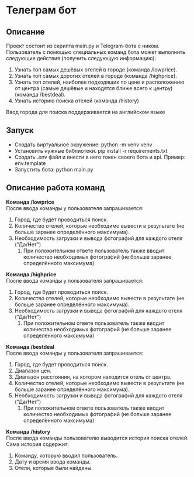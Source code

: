 # Телеграм бот


## Описание
Проект состоит из скрипта main.py и Telegram-бота с ником.
Пользователь с помощью специальных команд бота может выполнить следующие
действия (получить следующую информацию):
1. Узнать топ самых дешёвых отелей в городе (команда /lowprice).
2. Узнать топ самых дорогих отелей в городе (команда /highprice).
3. Узнать топ отелей, наиболее подходящих по цене и расположению от центра
(самые дешёвые и находятся ближе всего к центру) (команда /bestdeal).
4. Узнать историю поиска отелей (команда /history)

Ввод города для поиска поддерживается на английском языке


## Запуск
- Создать виртуальное окружение: python -m venv venv
- Установить нужные библиотеки. pip install -r requirements.txt
- Создать .env файл и внести в него токен своего бота и api. Пример: env.template
- Запустить бота: python main.py

## Описание работа команд

**Команда /lowprice**  
После ввода команды у пользователя запрашивается: 
1. Город, где будет проводиться поиск.
2. Количество отелей, которые необходимо вывести в результате (не больше
заранее определённого максимума).
3. Необходимость загрузки и вывода фотографий для каждого отеля (“Да/Нет”)
   1. При положительном ответе пользователь также вводит количество
   необходимых фотографий (не больше заранее определённого
   максимума)

**Команда /highprice**  
После ввода команды у пользователя запрашивается:
1. Город, где будет проводиться поиск.
2. Количество отелей, которые необходимо вывести в результате (не больше
заранее определённого максимума).
3. Необходимость загрузки и вывода фотографий для каждого отеля (“Да/Нет”)
   1. При положительном ответе пользователь также вводит количество
   необходимых фотографий (не больше заранее определённого
   максимума)


**Команда /bestdeal**  
После ввода команды у пользователя запрашивается:
1. Город, где будет проводиться поиск.
2. Диапазон цен.
3. Диапазон расстояния, на котором находится отель от центра.
4. Количество отелей, которые необходимо вывести в результате (не больше
заранее определённого максимума).
5. Необходимость загрузки и вывода фотографий для каждого отеля (“Да/Нет”)
   1. При положительном ответе пользователь также вводит количество
   необходимых фотографий (не больше заранее определённого
   максимума)

**Команда /history**  
После ввода команды пользователю выводится история поиска отелей. Сама история
содержит:
1. Команду, которую вводил пользователь.
2. Дату и время ввода команды.
3. Отели, которые были найдены.
